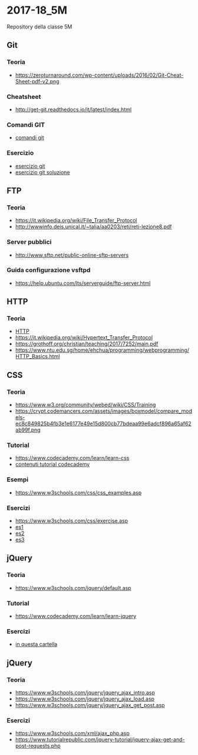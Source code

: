 # 2017-18_5M
Repository della classe 5M

## Git
### Teoria
- https://zeroturnaround.com/wp-content/uploads/2016/02/Git-Cheat-Sheet-pdf-v2.png
### Cheatsheet
- http://get-git.readthedocs.io/it/latest/index.html
### Comandi GIT
- [comandi git](./git/comandi%20git.sh)
### Esercizio
- [esercizio git](./git/esercizio%20comandi%20git.sh)
- [esercizio git soluzione](./git/esercizio%20comandi%20git%20svolto.sh)

## FTP
### Teoria
- https://it.wikipedia.org/wiki/File_Transfer_Protocol
- http://wwwinfo.deis.unical.it/~talia/aa0203/reti/reti-lezione8.pdf
### Server pubblici
- http://www.sftp.net/public-online-sftp-servers
### Guida configurazione vsftpd 
- https://help.ubuntu.com/lts/serverguide/ftp-server.html

## HTTP
### Teoria
- [HTTP](./Protocolli/HTTP.pdf)
- https://it.wikipedia.org/wiki/Hypertext_Transfer_Protocol
- https://grothoff.org/christian/teaching/2017/7252/main.pdf
- https://www.ntu.edu.sg/home/ehchua/programming/webprogramming/HTTP_Basics.html


## CSS
### Teoria
- https://www.w3.org/community/webed/wiki/CSS/Training
- https://crypt.codemancers.com/assets/images/boxmodel/compare_models-ec8c849825b4fb3e1e6177e49e15d800cb77bdeaa99e6adcf896a65af62ab99f.png
### Tutorial
- https://www.codecademy.com/learn/learn-css
- [contenuti tutorial codecademy](./CSS/contenuti%20tutorial%20codecademy.md
)
### Esempi
- https://www.w3schools.com/css/css_examples.asp
### Esercizi
- https://www.w3schools.com/css/exercise.asp
- [es1](./CSS/es1.zip)
- [es2](./CSS/es2.zip)
- [es3](./CSS/es3.zip)

## jQuery
### Teoria
- https://www.w3schools.com/jquery/default.asp
### Tutorial
- https://www.codecademy.com/learn/learn-jquery
### Esercizi
- [in questa cartella](./jQuery)

## jQuery
### Teoria
- https://www.w3schools.com/jquery/jquery_ajax_intro.asp
- https://www.w3schools.com/jquery/jquery_ajax_load.asp
- https://www.w3schools.com/jquery/jquery_ajax_get_post.asp
### Esercizi
- https://www.w3schools.com/xml/ajax_php.asp
- https://www.tutorialrepublic.com/jquery-tutorial/jquery-ajax-get-and-post-requests.php



